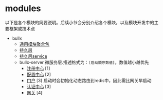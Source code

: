 # modules
以下是各个模块的简要说明。后续小节会分别介绍各个模块，以及模块开发中的主要框架或技术点
- bullx  
  - [通用模块聚合包](modules/bullx-common.md)
  - [持久层](modules/bullx-persist.md)
  - [持久层service](modules/bullx-service.md) 
  - bullx-server  微服务层.描述格式为：`[启动顺序数值]`，数值越小越优先  
    - [注册中心](modules/bullx-service/bullx-eureka.md)  [1]  
    - [配置中心](modules/bullx-service/bullx-config.md)  [2]  
    - [门户](modules/bullx-service/bullx-portal.md)  [3] 启动时会初始化动态路由到redis中，因此需比网关早启动  
    - [认证中心](modules/bullx-service/bullx-auth.md)  [3]  
    - [网关](modules/bullx-service/bullx-gateway.md)  [4] 
